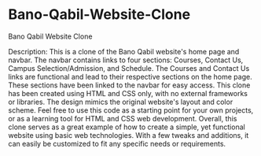 # Bano-Qabil-Website-Clone
Bano Qabil Website Clone

Description: This is a clone of the Bano Qabil website's home page and navbar. The navbar contains links to four sections: Courses, Contact Us, Campus Selection/Admission, and Schedule.
The Courses and Contact Us links are functional and lead to their respective sections on the home page. These sections have been linked to the navbar for easy access.
This clone has been created using HTML and CSS only, with no external frameworks or libraries. The design mimics the original website's layout and color scheme.
Feel free to use this code as a starting point for your own projects, or as a learning tool for HTML and CSS web development.
Overall, this clone serves as a great example of how to create a simple, yet functional website using basic web technologies. With a few tweaks and additions, it can easily be customized to fit any specific needs or requirements.
